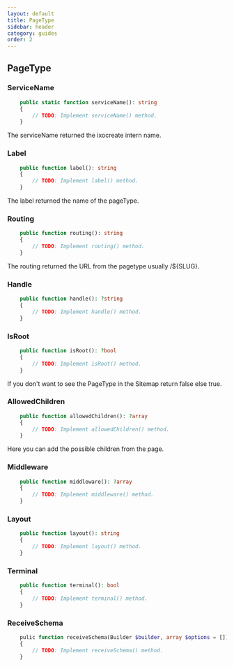 ```yaml
---
layout: default
title: PageType
sidebar: header
category: guides
order: 2
---
```

## PageType
### ServiceName
```php
    public static function serviceName(): string
    {
        // TODO: Implement serviceName() method.
    }
```
The serviceName returned the ixocreate intern name.
### Label
```php
    public function label(): string
    {
        // TODO: Implement label() method.
    }
```
The label returned the name of the pageType.
### Routing
```php
    public function routing(): string
    {
        // TODO: Implement routing() method.
    }
```
The routing returned the URL from the pagetype usually /${SLUG}.
### Handle
```php
    public function handle(): ?string
    {
        // TODO: Implement handle() method.
    }
```

### IsRoot
```php
    public function isRoot(): ?bool
    {
        // TODO: Implement isRoot() method.
    }
```
If you don't want to see the PageType in the Sitemap return false else true.
### AllowedChildren
```php
    public function allowedChildren(): ?array
    {
        // TODO: Implement allowedChildren() method.
    }
```
Here you can add the possible children from the page.
### Middleware
```php
    public function middleware(): ?array
    {
        // TODO: Implement middleware() method.
    }
```

### Layout
```php
    public function layout(): string
    {
        // TODO: Implement layout() method.
    }
```

### Terminal
```php
    public function terminal(): bool
    {
        // TODO: Implement terminal() method.
    }
```

### ReceiveSchema
```php
    pulic function receiveSchema(Builder $builder, array $options = []): SchemaInterface
    {
        // TODO: Implement receiveSchema() method.
    }
```